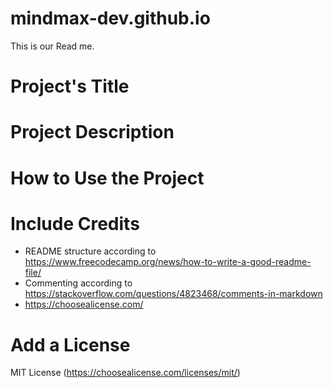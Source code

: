 # mindmax-dev.github.io

This is our Read me.

# Project's Title
[//]: # (Der Name eures Projekts)

# Project Description
[//]: # (Die Beschreibung eures Projekts)

# How to Use the Project
[//]: # (Welche Informationen muss ein Benutzer kennen? Z.B. URL)

# Include Credits
* README structure according to https://www.freecodecamp.org/news/how-to-write-a-good-readme-file/
* Commenting according to https://stackoverflow.com/questions/4823468/comments-in-markdown
* https://choosealicense.com/

# Add a License
MIT License (https://choosealicense.com/licenses/mit/)
